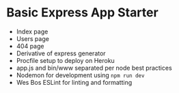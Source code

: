 # Basic Express App Starter

- Index page
- Users page
- 404 page
- Derivative of express generator
- Procfile setup to deploy on Heroku
- app.js and bin/www separated per node best practices
- Nodemon for development using `npm run dev`
- Wes Bos ESLint for linting and formatting